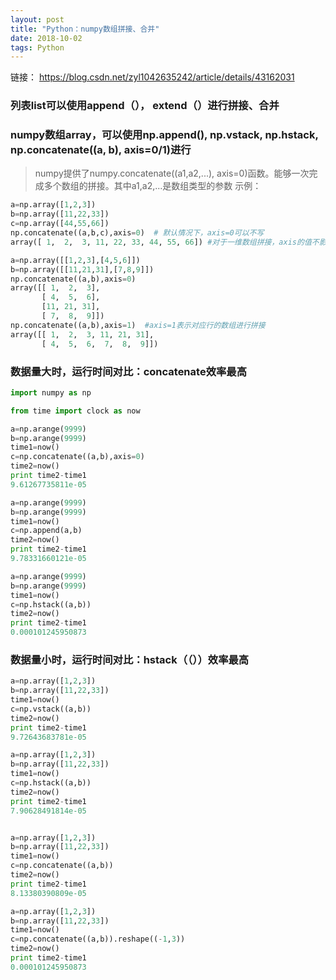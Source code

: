 ```yaml
---
layout: post
title: "Python：numpy数组拼接、合并"
date: 2018-10-02
tags: Python
---
```


链接： <https://blog.csdn.net/zyl1042635242/article/details/43162031>

### 列表list可以使用append（）， extend（）进行拼接、合并


### numpy数组array，可以使用np.append(), np.vstack, np.hstack, np.concatenate((a, b), axis=0/1)进行


> numpy提供了numpy.concatenate((a1,a2,...), axis=0)函数。能够一次完成多个数组的拼接。其中a1,a2,...是数组类型的参数
示例：

```Python
a=np.array([1,2,3])
b=np.array([11,22,33])
c=np.array([44,55,66])
np.concatenate((a,b,c),axis=0)  # 默认情况下，axis=0可以不写
array([ 1,  2,  3, 11, 22, 33, 44, 55, 66]) #对于一维数组拼接，axis的值不影响最后的结果
```

```Python
a=np.array([[1,2,3],[4,5,6]])
b=np.array([[11,21,31],[7,8,9]])
np.concatenate((a,b),axis=0)
array([[ 1,  2,  3],
       [ 4,  5,  6],
       [11, 21, 31],
       [ 7,  8,  9]])
np.concatenate((a,b),axis=1)  #axis=1表示对应行的数组进行拼接
array([[ 1,  2,  3, 11, 21, 31],
       [ 4,  5,  6,  7,  8,  9]])
```       

### 数据量大时，运行时间对比：concatenate效率最高

```Python
import numpy as np

from time import clock as now

a=np.arange(9999)
b=np.arange(9999)
time1=now()
c=np.concatenate((a,b),axis=0)
time2=now()
print time2-time1
9.61267735811e-05
```

```Python
a=np.arange(9999)
b=np.arange(9999)
time1=now()
c=np.append(a,b)
time2=now()
print time2-time1
9.78331660121e-05
```

```Python
a=np.arange(9999)
b=np.arange(9999)
time1=now()
c=np.hstack((a,b))
time2=now()
print time2-time1
0.000101245950873
```


### 数据量小时，运行时间对比：hstack（（））效率最高
```Python
a=np.array([1,2,3])
b=np.array([11,22,33])
time1=now()
c=np.vstack((a,b))
time2=now()
print time2-time1
9.72643683781e-05

```


```Python
a=np.array([1,2,3])
b=np.array([11,22,33])
time1=now()
c=np.hstack((a,b))
time2=now()
print time2-time1
7.90628491814e-05

```

```Python

a=np.array([1,2,3])
b=np.array([11,22,33])
time1=now()
c=np.concatenate((a,b))
time2=now()
print time2-time1
8.13380390809e-05
```

```Python
a=np.array([1,2,3])
b=np.array([11,22,33])
time1=now()
c=np.concatenate((a,b)).reshape((-1,3))
time2=now()
print time2-time1
0.000101245950873

```
